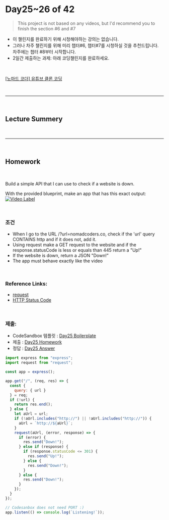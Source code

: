 
# Day25~26 of 42

> This project is not based on any videos, but I'd recommend you to finish the section #6 and #7

- 이 챌린지를 완료하기 위해 시청해야하는 강의는 없습니다.
- 그러나 차주 챌린지를 위해 미리 챕터#6, 챕터#7를 시청하실 것을 추천드립니다. 차주에는 챕터 #8부터 시작합니다.
- 2일간 제출하는 과제: 아래 코딩챌린지를 완료하세요.

<br/>

[[노마드 코더] 유튜브 클론 코딩](https://academy.nomadcoders.co/courses/enrolled/435438)

 

<br/>

---

<br/>

## Lecture Summery

<br/>

---

<br/>

## Homework 


 
<br/>

Build a simple API that I can use to check if a website is down.

With the provided blueprint, make an app that has this exact output:
[![Video Label](http://img.youtube.com/vi/jfmhjo_IjPQ/0.jpg)](https://youtu.be/jfmhjo_IjPQ)

<br/>


### 조건
- When I go to the URL /?url=nomadcoders.co, check if the 'url' query CONTAINS http and if it does not, add it.
- Using request make a GET request to the website and if the response.statusCode is less or equals than 445 return a "Up!"
- If the website is down, return a JSON "Down!"
- The app must behave exactly like the video

<br/>

### Reference Links:
- [request](https://www.npmjs.com/package/request#super-simple-to-use)
- [HTTP Status Code](https://en.wikipedia.org/wiki/List_of_HTTP_status_codes)

<br/>

### 제출:
- CodeSandbox 템플릿 : [Day25 Boilerplate](https://codesandbox.io/s/is-it-down-boilerplate-ym77u)
- 제출 : [Day25 Homework](https://codesandbox.io/s/is-it-down-boilerplate-8efg0)
- 정답 : [Day25 Answer](https://codesandbox.io/s/isitdown-solution-zotpq)
```javascript
import express from "express";
import request from "request";

const app = express();

app.get("/", (req, res) => {
  const {
    query: { url }
  } = req;
  if (!url) {
    return res.end();
  } else {
    let aUrl = url;
    if (!aUrl.includes("http://") || !aUrl.includes("http://")) {
      aUrl = `http://${aUrl}`;
    }
    request(aUrl, (error, response) => {
      if (error) {
        res.send("Down!");
      } else if (response) {
        if (response.statusCode <= 301) {
          res.send("Up!");
        } else {
          res.send("Down!");
        }
      } else {
        res.send("Down!");
      }
    });
  }
});

// Codesanbox does not need PORT :)
app.listen(() => console.log(`Listening!`));
```